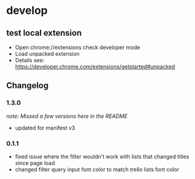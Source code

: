 # develop

## test local extension
* Open chrome://extensions check developer mode
* Load unpacked extension
* Details see: https://developer.chrome.com/extensions/getstarted#unpacked

## Changelog

### 1.3.0
*note: Missed a few versions here in the README*
- updated for manifest v3

### 0.1.1
- fixed issue where the filter wouldn't work with lists that changed titles since page load
- changed filter query input font color to match trello lists font color
